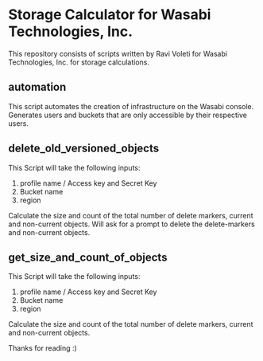 # Storage Calculator for Wasabi Technologies, Inc.

This repository consists of scripts written by Ravi Voleti for Wasabi Technologies, Inc. for storage calculations.

automation
--
This script automates the creation of infrastructure on the Wasabi console. Generates users and buckets that are 
only accessible by their respective users.

delete_old_versioned_objects
--
This Script will take the following inputs:
 1. profile name / Access key and Secret Key
 2. Bucket name
 3. region

 Calculate the size and count of the total number of delete markers, current and non-current objects. Will ask for a
 prompt to delete the delete-markers and non-current objects.

get_size_and_count_of_objects
--
This Script will take the following inputs:
 1. profile name / Access key and Secret Key
 2. Bucket name
 3. region

 Calculate the size and count of the total number of delete markers, current and non-current objects.
 

Thanks for reading :)